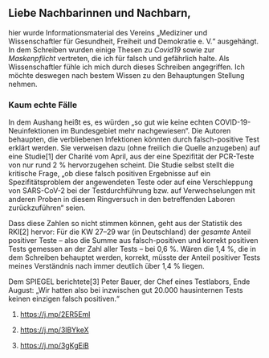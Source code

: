 ## Liebe Nachbarinnen und Nachbarn,

hier wurde Informationsmaterial des Vereins „Mediziner und
Wissenschaftler für Gesundheit, Freiheit und Demokratie e. V.“
ausgehängt. In dem Schreiben wurden einige Thesen zu *Covid19* sowie
zur *Maskenpflicht* vertreten, die ich für falsch und gefährlich halte.
Als Wissenschaftler fühle ich mich durch dieses Schreiben angegriffen.
Ich möchte deswegen nach bestem Wissen zu den Behauptungen Stellung
nehmen.

### Kaum echte Fälle

In dem Aushang heißt es, es würden „so gut wie keine echten
COVID-19-Neuinfektionen im Bundesgebiet mehr nachgewiesen“. Die Autoren
behaupten, die verbliebenen Infektionen könnten durch falsch-positive
Test erklärt werden. Sie verweisen dazu (ohne freilich die Quelle
anzugeben) auf eine Studie\[1\] der Charité vom April, aus der eine
Spezifität der PCR-Teste von nur rund 2 % hervorzugehen scheint. Die
Studie selbst stellt die kritische Frage, „ob diese falsch positiven
Ergebnisse auf ein Spezifitätsproblem der angewendeten Teste oder auf
eine Verschleppung von SARS-CoV-2 bei der Testdurchführung bzw. auf
Verwechselungen mit anderen Proben in diesem Ringversuch in den
betreffenden Laboren zurückzuführen“ seien. 

Dass diese Zahlen so nicht stimmen können, geht aus der Statistik des
RKI\[2\] hervor: Für die KW 27–29 war (in Deutschland) der *gesamte*
Anteil positiver Teste – also die Summe aus falsch-positiven und korrekt
positiven Tests gemessen an der Zahl aller Tests – bei 0,6 %. Wären die
1,4 %, die in dem Schreiben behauptet werden, korrekt, müsste der Anteil
positiver Tests meines Verständnis nach immer deutlich über 1,4 %
liegen.

Dem SPIEGEL berichtete\[3\] Peter Bauer, der Chef eines Testlabors, Ende
August: „Wir hatten also bei inzwischen gut 20.000 hausinternen Tests
keinen einzigen falsch positiven.“

1.  https://j.mp/2ER5Eml

2.  https://j.mp/3lBYkeX

3.  https://j.mp/3gKgEiB
